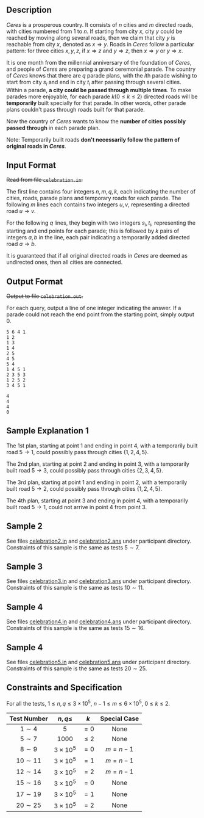 ## Description

*Ceres* is a prosperous country. It consists of $n$ cities and $m$ directed roads, with cities numbered from $1$ to $n$. If starting from city $x$, city $y$ could be reached by moving along several roads, then we claim that city $y$ is reachable from city $x$, denoted as $x \Rightarrow y$. Roads in *Ceres* follow a particular pattern: for three cities $x,y,z$, if $x \Rightarrow z$ and $y \Rightarrow z$, then $x \Rightarrow y$ or $y \Rightarrow x$. 

It is one month from the millennial anniversary of the foundation of *Ceres*, and people of *Ceres* are preparing a grand ceremonial parade. The country of *Ceres* knows that there are $q$ parade plans, with the $i$th parade wishing to start from city $s_i$ and end in city $t_i$ after passing through several cities. Within a parade, **a city could be passed through multiple times**. To make parades more enjoyable, for each parade $k(0 \leq k \leq 2)$ directed roads will be **temporarily** built specially for that parade. In other words, other parade plans couldn't pass through roads built for that parade.

Now the country of *Ceres* wants to know the **number of cities possibly passed through** in each parade plan.

Note: Temporarily built roads **don't necessarily follow the pattern of original roads in *Ceres***.

## Input Format

~~Read from file `celebration.in`.~~

The first line contains four integers $n,m,q,k$, each indicating the number of cities, roads, parade plans and temporary roads for each parade. The following $m$ lines each contains two integers $u,v$, representing a directed road $u \rightarrow v$.

For the following $q$ lines, they begin with two integers $s_i,t_i$, representing the starting and end points for each parade; this is followed by $k$ pairs of integers $a,b$ in the line, each pair indicating a temporarily added directed road $a \rightarrow b$.

It is guaranteed that if all original directed roads in *Ceres* are deemed as undirected ones, then all cities are connected.

## Output Format

~~Output to file `celebration.out`.~~

For each query, output a line of one integer indicating the answer. If a parade could not reach the end point from the starting point, simply output $0$.

```input1
5 6 4 1
1 2
1 3
1 4
2 5
4 5
5 4
1 4 5 1
2 3 5 3
1 2 5 2
3 4 5 1
```
```output1
4
4
4
0
```

## Sample Explanation 1

The $1$st plan, starting at point $1$ and ending in point $4$, with a temporarily built road $5 \rightarrow 1$, could possibly pass through cities $\{ 1,2,4,5 \}$.

The $2$nd plan, starting at point $2$ and ending in point $3$, with a temporarily built road $5 \rightarrow 3$, could possibly pass through cities $\{ 2,3,4,5 \}$.

The $3$rd plan, starting at point $1$ and ending in point $2$, with a temporarily built road $5 \rightarrow 2$, could possibly pass through cities $\{ 1,2,4,5 \}$.

The $4$th plan, starting at point $3$ and ending in point $4$, with a temporarily built road $5 \rightarrow 1$, could not arrive in point $4$ from point $3$.

## Sample 2

See files [celebration2.in](file://celebration2.in) and [celebration2.ans](file://celebration2.ans) under participant directory.  
Constraints of this sample is the same as tests $5 \sim  7$.

## Sample 3

See files [celebration3.in](file://celebration3.in) and [celebration3.ans](file://celebration3.ans) under participant directory.  
Constraints of this sample is the same as tests $10 \sim 11$.

## Sample 4

See files [celebration4.in](file://celebration4.in) and [celebration4.ans](file://celebration4.ans) under participant directory.  
Constraints of this sample is the same as tests $15 \sim 16$.

## Sample 4

See files [celebration5.in](file://celebration5.in) and [celebration5.ans](file://celebration5.ans) under participant directory.  
Constraints of this sample is the same as tests $20 \sim 25$.


## Constraints and Specification

For all the tests, $1 \leq n,q \leq 3 \times 10^5$, $n-1 \leq m \leq 6 \times 10^5$, $0 \leq k \leq 2$.

|Test Number|$n,q \leq$|$k$|Special Case|
|:---:|:---:|:---:|:---:|
|$1 \sim 4$|$5$|$=0$|None|
|$5 \sim 7$|$1000$|$\leq 2$|None|
|$8 \sim 9$|$3 \times 10^5$|$=0$|$m=n-1$|
|$10 \sim 11$|$3 \times 10^5$|$=1$|$m=n-1$|
|$12 \sim 14$|$3 \times 10^5$|$=2$|$m=n-1$|
|$15 \sim 16$|$3 \times 10^5$|$=0$|None|
|$17 \sim 19$|$3 \times 10^5$|$=1$|None|
|$20 \sim 25$|$3 \times 10^5$|$=2$|None|
